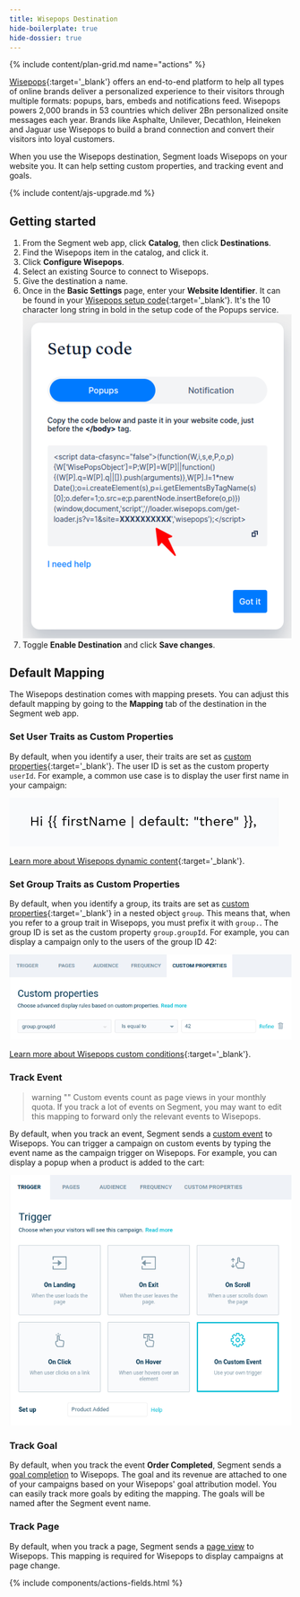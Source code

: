 ```yaml
---
title: Wisepops Destination
hide-boilerplate: true
hide-dossier: true
---
```


{% include content/plan-grid.md name="actions" %}

[Wisepops](https://wisepops.com/){:target='_blank'} offers an end-to-end platform to help all types of online brands deliver a personalized experience to their visitors through multiple formats: popups, bars, embeds and notifications feed.
Wisepops powers 2,000 brands in 53 countries which deliver 2Bn personalized onsite messages each year. Brands like Asphalte, Unilever, Decathlon, Heineken and Jaguar use Wisepops to build a brand connection and convert their visitors into loyal customers.

When you use the Wisepops destination, Segment loads Wisepops on your website you. It can help setting custom properties, and tracking event and goals.

{% include content/ajs-upgrade.md %}


## Getting started

1. From the Segment web app, click **Catalog**, then click **Destinations**.
2. Find the Wisepops item in the catalog, and click it.
3. Click **Configure Wisepops**.
4. Select an existing Source to connect to Wisepops.
5. Give the destination a name.
6. Once in the **Basic Settings** page, enter your **Website Identifier**. It can be found in your [Wisepops setup code](https://app.wisepops.com/f/settings/websites){:target='_blank'}. It's the 10 character long string in bold in the setup code of the Popups service.
   ![Wisepops setup code](images/wisepops-setup-code.png)
7. Toggle **Enable Destination** and click **Save changes**.


## Default Mapping

The Wisepops destination comes with mapping presets. You can adjust this default mapping by going to the **Mapping** tab of the destination in the Segment web app.

### Set User Traits as Custom Properties

By default, when you identify a user, their traits are set as [custom properties](https://support.wisepops.com/article/yrdyv1tfih-set-up-custom-properties){:target='_blank'}.
The user ID is set as the custom property `userId`.
For example, a common use case is to display the user first name in your campaign:

![User first name](images/wisepops-user-first-name.png)

[Learn more about Wisepops dynamic content](https://support.wisepops.com/article/snksb93jrq-personalize-the-content-of-your-popup-on-the-fly){:target='_blank'}.

### Set Group Traits as Custom Properties

By default, when you identify a group, its traits are set as [custom properties](https://support.wisepops.com/article/yrdyv1tfih-set-up-custom-properties){:target='_blank'} in a nested object `group`.
This means that, when you refer to a group trait in Wisepops, you must prefix it with `group.`.
The group ID is set as the custom property `group.groupId`.
For example, you can display a campaign only to the users of the group ID 42:

![Group ID](images/wisepops-group-id.png)

[Learn more about Wisepops custom conditions](https://support.wisepops.com/article/yrdyv1tfih-set-up-custom-properties#defining-custom-conditions){:target='_blank'}.

### Track Event

> warning ""
> Custom events count as page views in your monthly quota. If you track a lot of events on Segment, you may want to edit this mapping to forward only the relevant events to Wisepops.

By default, when you track an event, Segment sends a [custom event](https://support.wisepops.com/article/zbpq1z0exk-set-up-custom-events-to-trigger-popups) to Wisepops.
You can trigger a campaign on custom events by typing the event name as the campaign trigger on Wisepops.
For example, you can display a popup when a product is added to the cart:

![Event Product Added](images/wisepops-custom-event.png)

### Track Goal

By default, when you track the event **Order Completed**, Segment sends a [goal completion](https://support.wisepops.com/article/mx3z8na6yb-set-up-goal-tracking) to Wisepops.
The goal and its revenue are attached to one of your campaigns based on your Wisepops' goal attribution model.
You can easily track more goals by editing the mapping.
The goals will be named after the Segment event name.

### Track Page

By default, when you track a page, Segment sends a [page view](https://support.wisepops.com/article/uymb5lywhi-wisepops-on-single-page-applications) to Wisepops.
This mapping is required for Wisepops to display campaigns at page change.


{% include components/actions-fields.html %}
